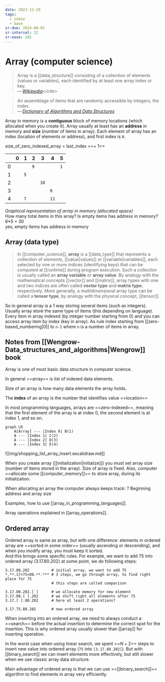 ```yaml
---
date: 2022-12-29
tags:
  - inbox
  - base
sr-due: 2024-08-01
sr-interval: 22
sr-ease: 201
---
```


# Array (computer science)

> Array is a [[data_structure]] consisting of a collection of elements (values
> or variables), each identified by at least one array index or key.\
> — <cite>[Wikipedia](https://en.wikipedia.org/wiki/Array_\(data_structure\))</cite>

> An assemblage of items that are randomly accessible by integers, the index.\
> — <cite>[Dictionary of Algorithms and Data Structures](https://xlinux.nist.gov/dads/HTML/array.html)</cite>

Array in memory is a **contiguous** block of memory locations (which allocated
when you create it). Array usually at least has an **address** in memory and
**size** (number of items in array). Each element of array has an index
(location of elements or address), and first index is `0`.

size_of_zero_indexed_array = last_index ==+ 1== <!--SR:!2024-10-18,21,221-->

|     | 0   | 1   | 2   | 3    | 4    | 5   |
| --- | --- | --- | --- | ---- | ---- | --- |
| 0   |     |     | `9` |      |      | `1` |
| 1   |     | `5` |     |      |      |     |
| 2   |     |     |     | `10` |      |     |
| 3   |     |     |     |      | `6`  |     |
| 4   |     | `7` |     |      | `11` |     |
_Graphical representation of array in memory (allocated space)_\
How many total items in this array? Is empty items has address in memory?
&#10;<br>
6*5 = 30\
yes, empty items has address in memory <!--SR:!2024-09-07,4,196-->

## Array (data type)

> In [[computer_science]], **array** is a [[data_type]] that represents a
> collection of _elements_, [[value|values]] or [[variable|variables]], each
> selected by one or more indices (identifying keys) that can be computed at
> [[runtime]] during program execution. Such a collection is usually called an
> **array variable** or **array value**. By analogy with the mathematical
> concepts [[vector]] and [[matrix]], array types with one and two indices are
> often called **vector type** and **matrix type**, respectively. More
> generally, a multidimensional array type can be called a **tensor type**, by
> analogy with the physical concept, [[tensor]].
>
So in general array is a 1 way storing several items (such as integers). Usually
array store the same type of items (this depending on language). Every item in
array indexed (by integer number starting from 0) and you can access array item
by index (key in array). As rule index starting from [[zero-based_numbering|0]]
to `n-1` where `n` is a number of items in array.

## Notes from [[Wengrow-Data_structures_and_algorithms|Wengrow]] book

Array is one of most basic data structure in computer science.

In general ==array== is list of indexed data elements. <!--SR:!2024-09-27,17,221-->

Size of an array is how many data elements the array holds.

The **index** of an array is the number that identifies value ==location== <!--SR:!2024-09-14,9,161-->

In most programming languages, arrays are ==zero-indexed==, meaning that the
first element of the array is at index 0, the second element is at index 1, and
so on. <!--SR:!2024-09-14,11,221-->

```mermaid
graph LR
    A[Array] --- |Index 0| B(1)
    A --- |Index 1| C(2)
    A --- |Index 2| D(3)
    A --- |Index 3| E(4)
```

![[img/shopping_list_array_insert.excalidraw.md]]

When you create array ([[initialization|initialize]]) you must set array size
(number of items stored in the array). Size of array is fixed. Also, computer
==allocate some [[computer_memory]]== to store array, during its initialization.
<!--SR:!2024-09-19,10,216-->

When allocating an array the computer always keeps track:
?
Beginning address and array size

Examples, how to use [[array_in_programming_languages]].

Array operations explained in [[array_operations]].

## Ordered array

Ordered array is same as array, but with one difference: elements in ordered
array are ==sorted in some order== (usually ascending or descending), and when
you modify array, you must keep it sorted.
\
And this brings some specific rules. For example, we want to add 75 into ordered
array (3.17.80.202) at some point, we do following steps:
&#10;<br>
```
3.17.80.202          # initial array, we want to add 75
*.**.17<75<80.**.*** # 3 steps, we go through array, to find right place for 75
                     # this steps are called comparison

3.17.80.202.[ ]      # we allocate memory for new element
3.17.80.[ ].202      # we shift right all elements after 75
3.17.[ ].80.202      # here at least 2 operations?

3.17.75.80.202       # new ordered array
```

When inserting into an ordered array, we need to always conduct a ==search==
before the actual insertion to determine the correct spot for the insertion.
This is why ordered array usually slower than [[array]] for inserting operation. <!--SR:!2024-09-13,11,221-->

In the worst case when using linear search, we spent ==$N+2$== steps to insert
new value into ordered array (`75` into `[3.17.80.202]`). But with
[[binary_search]] we can insert elements more effectively, but still slower when
we use classic array data structure. <!--SR:!2024-09-06,4,198-->

Main advantage of ordered array is that we can use ==[[binary_search]]==
algorithm to find elements in array very efficiently.
<!--SR:!2024-09-17,15,237-->
